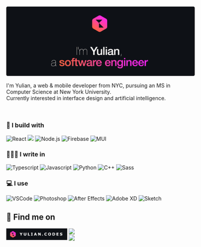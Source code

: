 [![Hello, I'm Yulian](/assets/images/header.png)](https://yulian.codes)

<!-- <span style="padding-left: 7px;"></span> -->

I'm Yulian, a web & mobile developer from NYC, pursuing an MS in Computer Science at New York University.<br/>
Currently interested in interface design and artificial intelligence.

<br/>

### 🔨 I build with

![React](https://img.shields.io/badge/React-292f37?style=for-the-badge&logo=react&logoColor=61DAFB)
![](https://img.shields.io/badge/Express.js-292f37?style=for-the-badge&logo=express&logoColor=white)
![Node.js](https://img.shields.io/badge/Node.js-292f37?style=for-the-badge&logo=nodedotjs&logoColor=afff6f)
![Firebase](https://img.shields.io/badge/firebase-292f37?style=for-the-badge&logo=firebase&logoColor=ffca28)
![MUI](https://img.shields.io/badge/Material%20UI-292f37?style=for-the-badge&logo=mui&logoColor=36a8ff)

### 🧑🏼‍💻 I write in

![Typescript](https://img.shields.io/badge/TypeScript-292f37?style=for-the-badge&logo=typescript&logoColor=4b9cff)
![Javascript](https://img.shields.io/badge/JavaScript-292f37?style=for-the-badge&logo=javascript&logoColor=ffca28)
![Python](https://img.shields.io/badge/Python-292f37?style=for-the-badge&logo=python&logoColor=4b9cff)
![C++](https://img.shields.io/badge/C%2B%2B-292f37?style=for-the-badge&logo=c%2B%2B&logoColor=4bc6ff)
![Sass](https://img.shields.io/badge/Sass-292f37?style=for-the-badge&logo=sass&logoColor=ff85de)

### 💻 I use

![VSCode](https://img.shields.io/badge/VSCode-292f37?style=for-the-badge&logo=visual%20studio%20code&logoColor=4bb5ff)
![Photoshop](https://img.shields.io/badge/Photoshop-292f37?style=for-the-badge&logo=Adobe%20Photoshop&logoColor=4b9cff)
![After Effects](https://img.shields.io/badge/after%20affects-292f37?style=for-the-badge&logo=Adobe%20after%20effects&logoColor=CF96FD)
![Adobe XD](https://img.shields.io/badge/Adobe%20XD-292f37?style=for-the-badge&logo=Adobe%20XD&logoColor=ff7cf1)
![Sketch](https://img.shields.io/badge/Sketch-292f37?style=for-the-badge&logo=sketch&logoColor=ffca28)

## 👋 Find me on

<p align="left">
  <a href="https://yulian.codes"><img height="31" src="./assets/images/site-badge.png" style="float: left; margin-right: 4px" /></a>
  <a href="https://www.linkedin.com/in/yulian-kraynyak/"><img src="https://img.shields.io/badge/Linkedin-0077B5?style=for-the-badge&logo=linkedin&logoColor=white" style="float: left" /></a>
</p>

<br/>

<a href="#">
<img src="https://komarev.com/ghpvc/?username=ykray&color=292f37&style=for-the-badge"/>
</a>

<!--
**ykray/ykray** is a ✨ _special_ ✨ repository because its `README.md` (this file) appears on your GitHub profile.

Here are some ideas to get you started:

- 🔭 I’m currently working on ...
- 🌱 I’m currently learning ...
- 👯 I’m looking to collaborate on ...
- 🤔 I’m looking for help with ...
- 💬 Ask me about ...
- 📫 How to reach me: ...
- 😄 Pronouns: ...
- ⚡ Fun fact: ...
-->
